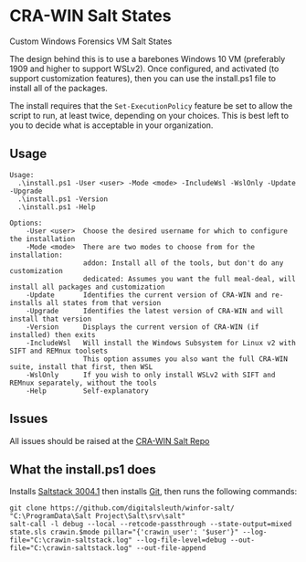 # CRA-WIN Salt States
Custom Windows Forensics VM Salt States

The design behind this is to use a barebones Windows 10 VM (preferably 1909 and higher to support WSLv2).
Once configured, and activated (to support customization features), then you can use the install.ps1 file to
install all of the packages.

The install requires that the `Set-ExecutionPolicy` feature be set to allow the script to run, at least twice, depending on your choices.
This is best left to you to decide what is acceptable in your organization.

## Usage
```text
Usage:
  .\install.ps1 -User <user> -Mode <mode> -IncludeWsl -WslOnly -Update -Upgrade
  .\install.ps1 -Version
  .\install.ps1 -Help

Options:
    -User <user>  Choose the desired username for which to configure the installation
    -Mode <mode>  There are two modes to choose from for the installation:
                  addon: Install all of the tools, but don't do any customization
                  dedicated: Assumes you want the full meal-deal, will install all packages and customization
    -Update       Identifies the current version of CRA-WIN and re-installs all states from that version
    -Upgrade      Identifies the latest version of CRA-WIN and will install that version
    -Version      Displays the current version of CRA-WIN (if installed) then exits
    -IncludeWsl   Will install the Windows Subsystem for Linux v2 with SIFT and REMnux toolsets
                  This option assumes you also want the full CRA-WIN suite, install that first, then WSL
    -WslOnly      If you wish to only install WSLv2 with SIFT and REMnux separately, without the tools
    -Help         Self-explanatory
```

## Issues

All issues should be raised at the [CRA-WIN Salt Repo](https://github.com/digitalsleuth/crawin-salt)

## What the install.ps1 does

Installs [Saltstack 3004.1](https://repo.saltproject.io/windows/Salt-Minion-3004.1-1-Py3-AMD64-Setup.exe) then installs 
[Git](https://git-scm.com/download/win), then runs the following commands:
```
git clone https://github.com/digitalsleuth/winfor-salt/ "C:\ProgramData\Salt Project\Salt\srv\salt"
salt-call -l debug --local --retcode-passthrough --state-output=mixed state.sls crawin.$mode pillar="{'crawin_user': '$user'}" --log-file="C:\crawin-saltstack.log" --log-file-level=debug --out-file="C:\crawin-saltstack.log" --out-file-append
```
